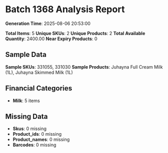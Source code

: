 # Batch 1368 Analysis Report

**Generation Time**: 2025-08-06 20:53:00

**Total Items**: 5
**Unique SKUs**: 2
**Unique Products**: 2
**Total Available Quantity**: 2400.00
**Near Expiry Products**: 0

## Sample Data
**Sample SKUs**: 331055, 331030
**Sample Products**: Juhayna Full Cream Milk (1L), Juhayna Skimmed Milk (1L)

## Financial Categories
- **Milk**: 5 items

## Missing Data
- **Skus**: 0 missing
- **Product_ids**: 0 missing
- **Product_names**: 0 missing
- **Barcodes**: 0 missing
